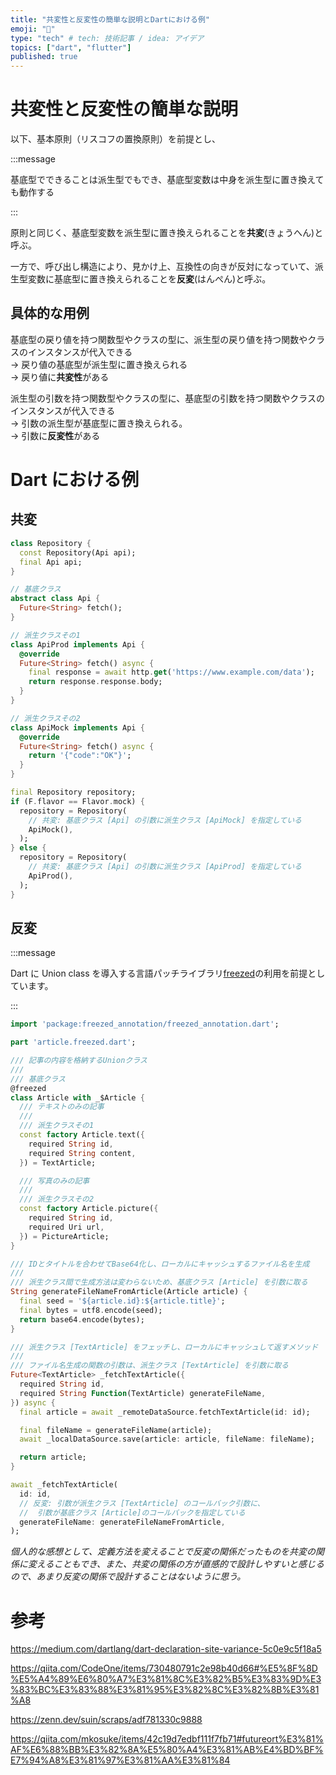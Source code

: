 ```yaml
---
title: "共変性と反変性の簡単な説明とDartにおける例"
emoji: "🎃"
type: "tech" # tech: 技術記事 / idea: アイデア
topics: ["dart", "flutter"]
published: true
---
```


# 共変性と反変性の簡単な説明

以下、基本原則（リスコフの置換原則）を前提とし、

:::message

基底型でできることは派生型でもでき、基底型変数は中身を派生型に置き換えても動作する

:::

原則と同じく、基底型変数を派生型に置き換えられることを**共変**(きょうへん)と呼ぶ。

一方で、呼び出し構造により、見かけ上、互換性の向きが反対になっていて、派生型変数に基底型に置き換えられることを**反変**(はんぺん)と呼ぶ。

## 具体的な用例

基底型の戻り値を持つ関数型やクラスの型に、派生型の戻り値を持つ関数やクラスのインスタンスが代入できる  
→ 戻り値の基底型が派生型に置き換えられる  
→ 戻り値に**共変性**がある

派生型の引数を持つ関数型やクラスの型に、基底型の引数を持つ関数やクラスのインスタンスが代入できる  
→ 引数の派生型が基底型に置き換えられる。  
→ 引数に**反変性**がある

# Dart における例

## 共変

```dart:repository.dart
class Repository {
  const Repository(Api api);
  final Api api;
}
```

```dart:api.dart
// 基底クラス
abstract class Api {
  Future<String> fetch();
}

// 派生クラスその1
class ApiProd implements Api {
  @override
  Future<String> fetch() async {
    final response = await http.get('https://www.example.com/data');
    return response.response.body;
  }
}

// 派生クラスその2
class ApiMock implements Api {
  @override
  Future<String> fetch() async {
    return '{"code":"OK"}';
  }
}
```

```dart:main.dart
final Repository repository;
if (F.flavor == Flavor.mock) {
  repository = Repository(
    // 共変: 基底クラス [Api] の引数に派生クラス [ApiMock] を指定している
    ApiMock(),
  );
} else {
  repository = Repository(
    // 共変: 基底クラス [Api] の引数に派生クラス [ApiProd] を指定している
    ApiProd(),
  );
}
```

## 反変

:::message

Dart に Union class を導入する言語パッチライブラリ[freezed](https://pub.dev/packages/freezed)の利用を前提としています。

:::

```dart:article.dart
import 'package:freezed_annotation/freezed_annotation.dart';

part 'article.freezed.dart';

/// 記事の内容を格納するUnionクラス
///
/// 基底クラス
@freezed
class Article with _$Article {
  /// テキストのみの記事
  ///
  /// 派生クラスその1
  const factory Article.text({
    required String id,
    required String content,
  }) = TextArticle;

  /// 写真のみの記事
  ///
  /// 派生クラスその2
  const factory Article.picture({
    required String id,
    required Uri url,
  }) = PictureArticle;
}

/// IDとタイトルを合わせてBase64化し、ローカルにキャッシュするファイル名を生成
///
/// 派生クラス間で生成方法は変わらないため、基底クラス [Article] を引数に取る
String generateFileNameFromArticle(Article article) {
  final seed = '${article.id}:${article.title}';
  final bytes = utf8.encode(seed);
  return base64.encode(bytes);
}
```

```dart:main.dart
/// 派生クラス [TextArticle] をフェッチし、ローカルにキャッシュして返すメソッド
///
/// ファイル名生成の関数の引数は、派生クラス [TextArticle] を引数に取る
Future<TextArticle> _fetchTextArticle({
  required String id,
  required String Function(TextArticle) generateFileName,
}) async {
  final article = await _remoteDataSource.fetchTextArticle(id: id);

  final fileName = generateFileName(article);
  await _localDataSource.save(article: article, fileName: fileName);

  return article;
}

await _fetchTextArticle(
  id: id,
  // 反変: 引数が派生クラス [TextArticle] のコールバック引数に、
  //  引数が基底クラス [Article]のコールバックを指定している
  generateFileName: generateFileNameFromArticle,
);
```

_個人的な感想として、定義方法を変えることで反変の関係だったものを共変の関係に変えることもでき、また、共変の関係の方が直感的で設計しやすいと感じるので、あまり反変の関係で設計することはないように思う。_

# 参考

https://medium.com/dartlang/dart-declaration-site-variance-5c0e9c5f18a5

https://qiita.com/CodeOne/items/730480791c2e98b40d66#%E5%8F%8D%E5%A4%89%E6%80%A7%E3%81%8C%E3%82%B5%E3%83%9D%E3%83%BC%E3%83%88%E3%81%95%E3%82%8C%E3%82%8B%E3%81%A8

https://zenn.dev/suin/scraps/adf781330c9888

https://qiita.com/mkosuke/items/42c19d7edbf111f7fb71#futureort%E3%81%AF%E6%88%BB%E3%82%8A%E5%80%A4%E3%81%AB%E4%BD%BF%E7%94%A8%E3%81%97%E3%81%AA%E3%81%84
